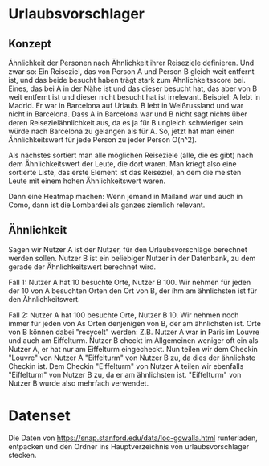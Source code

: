 # Urlaubsvorschlager

## Konzept

Ähnlichkeit der Personen nach Ähnlichkeit ihrer Reiseziele definieren. Und zwar so: 
Ein Reiseziel, das von Person A und Person B gleich weit entfernt ist, und das beide besucht haben trägt stark zum Ähnlichkeitsscore bei. Eines, das bei A in der Nähe ist und das dieser besucht hat, das aber von B weit entfernt ist und dieser nicht besucht hat ist irrelevant. Beispiel: A lebt in Madrid. Er war in Barcelona auf Urlaub. B lebt in Weißrussland und war nicht in Barcelona. Dass A in Barcelona war und B nicht sagt nichts über deren Reisezielähnlichkeit aus, da es ja für B ungleich schwieriger sein würde nach Barcelona zu gelangen als für A. 
So, jetzt hat man einen Ähnlichkeitswert für jede Person zu jeder Person O(n^2). 

Als nächstes sortiert man alle möglichen Reiseziele (alle, die es gibt) nach dem Ähnlichkeitswert der Leute, die dort waren. Man kriegt also eine sortierte Liste, das erste Element ist das Reiseziel, an dem die meisten Leute mit einem hohen Ähnlichkeitswert waren. 

Dann eine Heatmap machen: Wenn jemand in Mailand war und auch in Como, dann ist die Lombardei als ganzes ziemlich relevant. 

## Ähnlichkeit
Sagen wir Nutzer A ist der Nutzer, für den Urlaubsvorschläge berechnet werden sollen. Nutzer B ist ein beliebiger Nutzer in der Datenbank, zu dem gerade der Ähnlichkeitswert berechnet wird. 

Fall 1: Nutzer A hat 10 besuchte Orte, Nutzer B 100. Wir nehmen für jeden der 10 von A besuchten Orten den Ort von B, der ihm am ähnlichsten ist für den Ähnlichkeitswert.

Fall 2: Nutzer A hat 100 besuchte Orte, Nutzer B 10. Wir nehmen noch immer für jeden von As Orten denjenigen von B, der am ähnlichsten ist. Orte von B können dabei "recycelt" werden: Z.B. Nutzer A war in Paris im Louvre und auch am Eiffelturm. Nutzer B checkt im Allgemeinen weniger oft ein als Nutzer A, er hat nur am Eiffelturm eingecheckt. 
Nun teilen wir dem Checkin "Louvre" von Nutzer A "Eiffelturm" von Nutzer B zu, da dies der ähnlichste Checkin ist. Dem Checkin "Eiffelturm" von Nutzer A teilen wir ebenfalls "Eiffelturm" von Nutzer B zu, da er am ähnlichsten ist. "Eiffelturm" von Nutzer B wurde also mehrfach verwendet. 

# Datenset

Die Daten von <https://snap.stanford.edu/data/loc-gowalla.html> runterladen, entpacken und den Ordner ins Hauptverzeichnis von urlaubsvorschlager stecken. 